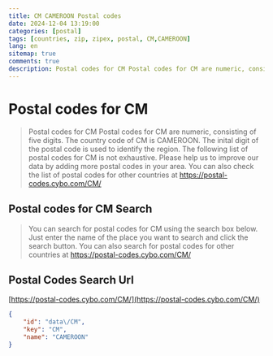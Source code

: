 ```yaml
---
title: CM CAMEROON Postal codes 
date: 2024-12-04 13:19:00
categories: [postal]
tags: [countries, zip, zipex, postal, CM,CAMEROON]
lang: en
sitemap: true
comments: true
description: Postal codes for CM Postal codes for CM are numeric, consisting of five digits. The country code of CM is CAMEROON. The inital digit of the postal code is used to identify the region. The following list of postal codes for CM is not exhaustive. Please help us to improve our data by adding more postal codes in your area. You can also check the list of postal codes for other countries at https://postal-codes.cybo.com/CM/
---
```


# Postal codes for CM
> Postal codes for CM Postal codes for CM are numeric, consisting of five digits. The country code of CM is CAMEROON. The inital digit of the postal code is used to identify the region. The following list of postal codes for CM is not exhaustive. Please help us to improve our data by adding more postal codes in your area. You can also check the list of postal codes for other countries at https://postal-codes.cybo.com/CM/

## Postal codes for CM Search 
> You can search for postal codes for CM using the search box below. Just enter the name of the place you want to search and click the search button. You can also search for postal codes for other countries at https://postal-codes.cybo.com/CM/

## Postal Codes Search Url

[https://postal-codes.cybo.com/CM/](https://postal-codes.cybo.com/CM/)
```json
{
    "id": "data\/CM",
    "key": "CM",
    "name": "CAMEROON"
}
```
